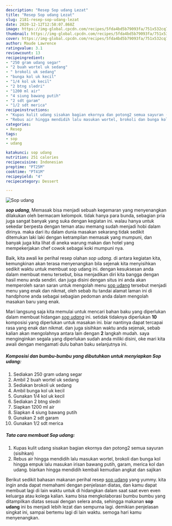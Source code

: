 ```yaml
---
description: "Resep Sop udang Lezat"
title: "Resep Sop udang Lezat"
slug: 2181-resep-sop-udang-lezat
date: 2020-12-12T12:58:07.868Z
image: https://img-global.cpcdn.com/recipes/5fda4bd5b79093fa/751x532cq70/sop-udang-foto-resep-utama.jpg
thumbnail: https://img-global.cpcdn.com/recipes/5fda4bd5b79093fa/751x532cq70/sop-udang-foto-resep-utama.jpg
cover: https://img-global.cpcdn.com/recipes/5fda4bd5b79093fa/751x532cq70/sop-udang-foto-resep-utama.jpg
author: Maude Lawrence
ratingvalue: 3.1
reviewcount: 13
recipeingredient:
- "250 gram udang segar"
- "2 buah wortel uk sedang"
- " brokoli uk sedang"
- "bunga kol uk kecil"
- "1/4 kol uk kecil"
- "2 btng sledri"
- "1200 ml air"
- "4 siung bawang putih"
- "2 sdt garam"
- "1/2 sdt merica"
recipeinstructions:
- "Kupas kulit udang sisakan bagian ekornya dan potong2 semua sayuran (sisihkan)"
- "Rebus air hingga mendidih lalu masukan wortel, brokoli dan bunga kol hingga empuk lalu masukan irisan bawang putih, garam, merica kol dan udang. biarkan hingga mendidih kembali kemudian angkat dan sajikan"
categories:
- Resep
tags:
- sop
- udang

katakunci: sop udang 
nutrition: 251 calories
recipecuisine: Indonesian
preptime: "PT25M"
cooktime: "PT41M"
recipeyield: "4"
recipecategory: Dessert

---
```



![Sop udang](https://img-global.cpcdn.com/recipes/5fda4bd5b79093fa/751x532cq70/sop-udang-foto-resep-utama.jpg)

<b><i>sop udang</i></b>, Memasak bisa menjadi sebuah kegemaran yang menyenangkan dilakukan oleh bermacam kelompok. tidak hanya para bunda, sebagian pria juga sangat banyak yang suka dengan kegiatan ini. walau hanya untuk sekedar berpesta dengan teman atau memang sudah menjadi hobi dalam dirinya. maka dari itu dalam dunia masakan sekarang tidak sedikit ditemukan laki laki dengan ketrampilan memasak yang mumpuni, dan banyak juga kita lihat di aneka warung makan dan hotel yang mempekerjakan chef cowok sebagai koki mumpuni nya.



Baik, kita awali ke perihal resep olahan <i>sop udang</i>. di antara kegiatan kita, kemungkinan akan terasa menyenangkan bila sejenak kita menyisihkan sedikit waktu untuk membuat sop udang ini. dengan kesuksesan anda dalam membuat menu tersebut, bisa menjadikan diri kita bangga dengan hasil menu anda sendiri. dan juga disini dengan situs ini anda akan memperoleh saran saran untuk mengolah menu <u>sop udang</u> tersebut menjadi menu yang enak dan nikmat, oleh sebab itu tandai alamat laman ini di handphone anda sebagai sebagian pedoman anda dalam mengolah masakan baru yang enak.


Mari langsung saja kita memulai untuk mencari bahan baku yang diperlukan dalam membuat hidangan <u><i>sop udang</i></u> ini. setidak tidaknya diperlukan <b>10</b> komposisi yang diperlukan untuk masakan ini. biar nantinya dapat tercapai rasa yang enak dan nikmat. dan juga sisihkan waktu anda sejenak, sebab kalian akan mengolahnya antara lain dengan <b>2</b> langkah mudah. saya menginginkan segala yang diperlukan sudah anda miliki disini, oke mari kita awali dengan mengamati dulu bahan baku selanjutnya ini.

<!--inarticleads1-->

##### Komposisi dan bumbu-bumbu yang dibutuhkan untuk menyiapkan Sop udang:

1. Sediakan 250 gram udang segar
1. Ambil 2 buah wortel uk sedang
1. Sediakan  brokoli uk sedang
1. Ambil bunga kol uk kecil
1. Gunakan 1/4 kol uk kecil
1. Sediakan 2 btng sledri
1. Siapkan 1200 ml air
1. Siapkan 4 siung bawang putih
1. Gunakan 2 sdt garam
1. Gunakan 1/2 sdt merica




<!--inarticleads2-->

##### Tata cara membuat Sop udang:

1. Kupas kulit udang sisakan bagian ekornya dan potong2 semua sayuran (sisihkan)
1. Rebus air hingga mendidih lalu masukan wortel, brokoli dan bunga kol hingga empuk lalu masukan irisan bawang putih, garam, merica kol dan udang. biarkan hingga mendidih kembali kemudian angkat dan sajikan




Berikut sedikit bahasan makanan perihal resep <u>sop udang</u> yang yummy. kita ingin anda dapat memahami dengan penjelasan diatas, dan kamu dapat membuat lagi di lain waktu untuk di hidangkan dalam saat saat even even keluarga atau kolega kalian. kamu bisa mengkolaborasi bumbu bumbu yang ditampilkan diatas sesuai dengan selera anda, sehingga makanan <b>sop udang</b> ini bs menjadi lebih lezat dan sempurna lagi. demikian penjelasan singkat ini, sampai bertemu lagi di lain waktu. semoga hari kamu menyenangkan.
